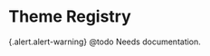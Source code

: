 <!-- @file Overview of the theme registry workflow in Drupal Bootstrap. -->
<!-- @defgroup registry -->
# Theme Registry

{.alert.alert-warning} @todo Needs documentation.
